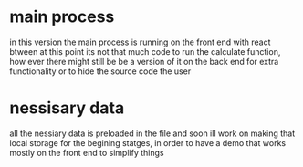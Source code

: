 # main process

in this version the main process is running on the front end with react btween at this point its not that much code to run the calculate function, how ever there might still be be a version of it on the back end for extra functionality or to hide the source code the user


# nessisary data 

all the nessiary data is preloaded in the file and soon ill work on making that local storage for the begining statges, in order to have a demo that works mostly on the front end to simplify things
